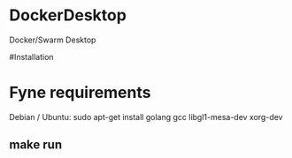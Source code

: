 # DockerDesktop
Docker/Swarm Desktop

#Installation
# Fyne requirements
Debian / Ubuntu: sudo apt-get install golang gcc libgl1-mesa-dev xorg-dev
## make run
